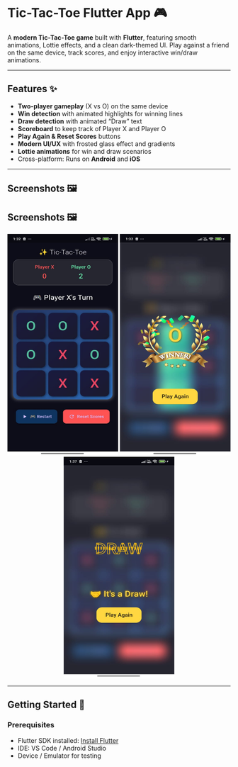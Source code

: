 # Tic-Tac-Toe Flutter App 🎮

A **modern Tic-Tac-Toe game** built with **Flutter**, featuring smooth animations, Lottie effects, and a clean dark-themed UI. Play against a friend on the same device, track scores, and enjoy interactive win/draw animations.

---

## Features ✨

- **Two-player gameplay** (X vs O) on the same device
- **Win detection** with animated highlights for winning lines
- **Draw detection** with animated “Draw” text
- **Scoreboard** to keep track of Player X and Player O
- **Play Again & Reset Scores** buttons
- **Modern UI/UX** with frosted glass effect and gradients
- **Lottie animations** for win and draw scenarios
- Cross-platform: Runs on **Android** and **iOS**

---

## Screenshots 🖼️

## Screenshots 🖼️

<p align="center">
  <img src="assets/images/gameplay.jpeg" alt="Gameplay Screenshot" width="250" height="500" />
  <img src="assets/images/win.jpeg" alt="Win Animation Screenshot" width="250" height="500" />
  <img src="assets/images/draw.jpeg" alt="Draw Animation Screenshot" width="250" height="500" />
</p>

 

---

## Getting Started 🚀

### Prerequisites

- Flutter SDK installed: [Install Flutter](https://flutter.dev/docs/get-started/install)
- IDE: VS Code / Android Studio
- Device / Emulator for testing

 
